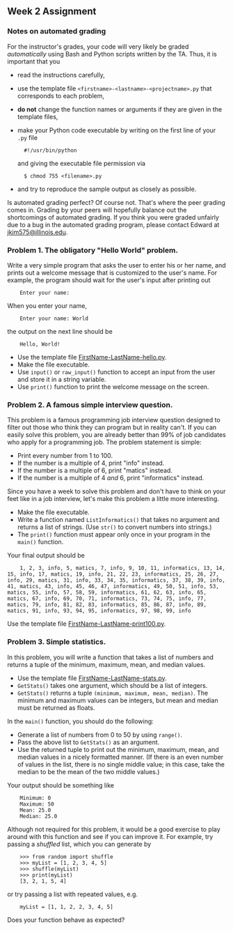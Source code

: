 ## Week 2 Assignment

### Notes on automated grading

For the instructor's grades, your code will very likely be graded _automatically_ using Bash and Python scripts written by the TA. Thus, it is important that you
 
 - read the instructions carefully,
 - use the template file `<firstname>-<lastname>-<projectname>.py` that corresponds to each problem,
 - __do not__ change the function names or arguments if they are given in the template files,
 - make your Python code executable by writing on the first line of your `.py` file

         #!/usr/bin/python

   and giving the executable file permission via

         $ chmod 755 <filename>.py

 - and try to reproduce the sample output as closely as possible.

Is automated grading perfect? Of course not. That's where the peer grading comes in. Grading by your peers will hopefully balance out the shortcomings of automated grading. If you think you were graded unfairly due to a bug in the automated grading program, please contact Edward at <jkim575@illinois.edu>.

### Problem 1. The obligatory "Hello World" problem.

Write a very simple program that asks the user to enter his or her name, and prints out a welcome message that is customized to the user's name. For example, the program should wait for the user's input after printing out

        Enter your name: 

When you enter your name,

        Enter your name: World

the output on the next line should be

        Hello, World!

 - Use the template file [FirstName-LastName-hello.py](FirstName-LastName-hello.py).
 - Make the file executable.
 - Use `input()` or `raw_input()` function to accept an input from the user and store it in a string variable.
 - Use `print()` function to print the welcome message on the screen.

### Problem 2. A famous simple interview question.

This problem is a famous programming job interview question designed to filter out those who think they can program but in reality can't. If you can easily solve this problem, you are already better than 99% of job candidates who apply for a programming job. The problem statement is simple:

 - Print every number from 1 to 100.
 - If the number is a multiple of 4, print "info" instead.
 - If the number is a multiple of 6, print "matics" instead.
 - If the number is a multiple of 4 _and_ 6, print "informatics" instead.
 
Since you have a week to solve this problem and don't have to think on your feet like in a job interview, let's make this problem a little more interesting.

 - Make the file executable.
 - Write a function named `ListInformatics()` that takes no argument and returns a list of strings. (Use `str()` to convert numbers into strings.)
 - The `print()` function must appear only once in your program in the `main()` function.

Your final output should be

        1, 2, 3, info, 5, matics, 7, info, 9, 10, 11, informatics, 13, 14, 15, info, 17, matics, 19, info, 21, 22, 23, informatics, 25, 26, 27, info, 29, matics, 31, info, 33, 34, 35, informatics, 37, 38, 39, info, 41, matics, 43, info, 45, 46, 47, informatics, 49, 50, 51, info, 53, matics, 55, info, 57, 58, 59, informatics, 61, 62, 63, info, 65, matics, 67, info, 69, 70, 71, informatics, 73, 74, 75, info, 77, matics, 79, info, 81, 82, 83, informatics, 85, 86, 87, info, 89, matics, 91, info, 93, 94, 95, informatics, 97, 98, 99, info                                                                       

Use the template file [FirstName-LastName-print100.py](FirstName-LastName-print100.py).

### Problem 3. Simple statistics.

In this problem, you will write a function that takes a list of numbers and returns a tuple of the minimum, maximum, mean, and median values.

 - Use the template file [FirstName-LastName-stats.py](FirstName-LastName-stats.py).
 - `GetStats()` takes one argument, which should be a list of integers.
 - `GetStats()` returns a tuple `(minimum, maximum, mean, median)`. The minimum and maximum values can be integers, but mean and median must be returned as floats.

In the `main()` function, you should do the following:
 
 - Generate a list of numbers from 0 to 50 by using `range()`.
 - Pass the above list to `GetStats()` as an argument.
 - Use the returned tuple to print out the minimum, maximum, mean, and median values in a nicely formatted manner. (If there is an even number of values in the list, there is no single middle value; in this case, take the median to be the mean of the two middle values.)

Your output should be something like

        Minimum: 0
        Maximum: 50
        Mean: 25.0
        Median: 25.0

Although not required for this problem, it would be a good exercise to play around with this function and see if you can improve it. For example, try passing a _shuffled_ list, which you can generate by

        >>> from random import shuffle
        >>> myList = [1, 2, 3, 4, 5]
        >>> shuffle(myList)
        >>> print(myList)
        [3, 2, 1, 5, 4]

or try passing a list with repeated values, e.g.

        myList = [1, 1, 2, 2, 3, 4, 5]

Does your function behave as expected?